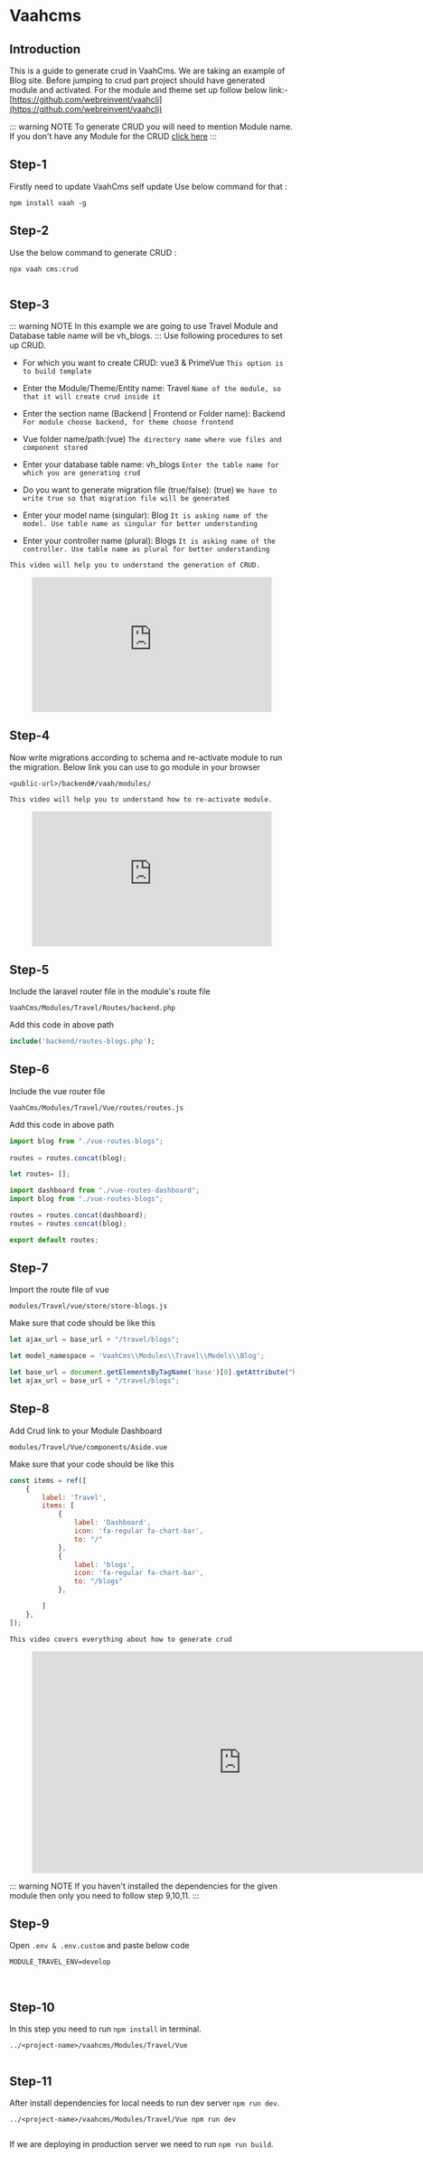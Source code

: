 # Vaahcms

[comment]: <> ([[toc]])

## Introduction

This is a guide to generate crud in VaahCms. We are taking an example of Blog site.
Before jumping to crud part project should have generated module and activated.
For the module and theme set up follow below link:-
[https://github.com/webreinvent/vaahcli](https://github.com/webreinvent/vaahcli)

::: warning NOTE
To generate CRUD you will need to mention Module name. If you don't have any Module for the CRUD
[click here](https://docs.vaah.dev/vaahcms-2/backend/generate-module.html)
:::

## Step-1
Firstly need to update VaahCms self update
Use below command for that :
```shell
npm install vaah -g
```

## Step-2
Use the below command to generate CRUD :

```shell
npx vaah cms:crud
```
<img :src="$withBase('/images/crud-generate-2.png')">

## Step-3
::: warning NOTE
In this example we are going to use Travel Module and Database table name will be vh_blogs. 
:::
Use following procedures to set up CRUD.

- For which you want to create CRUD: vue3 & PrimeVue ```This option is to build template```

- Enter the Module/Theme/Entity name: Travel ```Name of the module, so that it will create crud inside it```

- Enter the section name (Backend | Frontend or Folder name): Backend ```For module choose backend, for theme choose frontend```

- Vue folder name/path:(vue) ```The directory name where vue files and component stored```

- Enter your database table name: vh_blogs ```Enter the table name for which you are generating crud```

- Do you want to generate migration file (true/false):  (true) ```We have to write true so that migration file will be generated```

- Enter your model name (singular): Blog ```It is asking name of the model. Use table name as singular for better understanding```

- Enter your controller name (plural): Blogs ```It is asking name of the controller. Use table name as plural for better understanding```

```This video will help you to understand the generation of CRUD.```
<figure>
  <iframe src="https://img-v4.getdemo.dev/screenshot/cmd_NiBc9DdrDM.mp4" frameborder="0" allowfullscreen="true" style="width: 100%; aspect-ratio: 16/9;"> </iframe>
</figure>

## Step-4
Now write migrations according to schema and re-activate module to run the migration.
Below link you can use to go module in your browser
```http request
<public-url>/backend#/vaah/modules/
```
```This video will help you to understand how to re-activate module.```

<figure>
  <iframe src="https://img-v4.getdemo.dev/screenshot/chrome_j3WEb0p0h0.mp4" frameborder="0" allowfullscreen="true" style="width: 100%; aspect-ratio: 16/9;"> </iframe>
</figure>

## Step-5
Include the laravel router file in the module's route file

```VaahCms/Modules/Travel/Routes/backend.php```

Add this code in above path

```php
include('backend/routes-blogs.php');
```

## Step-6
Include the vue router file

```VaahCms/Modules/Travel/Vue/routes/routes.js```

Add this code in above path
``` js
import blog from "./vue-routes-blogs";
   
routes = routes.concat(blog);
```

``` js
let routes= [];

import dashboard from "./vue-routes-dashboard";
import blog from "./vue-routes-blogs";

routes = routes.concat(dashboard);
routes = routes.concat(blog);

export default routes;
```

## Step-7
Import the route file of vue

```modules/Travel/vue/store/store-blogs.js```

Make sure that code should be like this
```js
let ajax_url = base_url + "/travel/blogs";
```

```js
let model_namespace = 'VaahCms\\Modules\\Travel\\Models\\Blog';

let base_url = document.getElementsByTagName('base')[0].getAttribute("href");
let ajax_url = base_url + "/travel/blogs";
```
## Step-8
Add Crud link to your Module Dashboard

```modules/Travel/Vue/components/Aside.vue```

Make sure that your code should be like this

```js
const items = ref([
    {
        label: 'Travel',
        items: [
            {
                label: 'Dashboard',
                icon: 'fa-regular fa-chart-bar',
                to: "/"
            },
            {
                label: 'blogs',
                icon: 'fa-regular fa-chart-bar',
                to: "/blogs"
            },

        ]
    },
]);
```
```This video covers everything about how to generate crud ```

<figure>
  <iframe width="740" height="393" src="https://www.youtube.com/embed/8yc_OM6pIh8" title="VaahCMS 2.x + Vue3 | How to create CRUD and use pre-configured vue 3 app" frameborder="0" allow="accelerometer; autoplay; clipboard-write; encrypted-media; gyroscope; picture-in-picture; web-share" allowfullscreen></iframe> 
</figure>

::: warning NOTE
If you haven't installed the dependencies for the given module then only you need to follow  step 9,10,11.
:::
## Step-9
Open ```.env & .env.custom``` and paste below code
```
MODULE_TRAVEL_ENV=develop
```
<img :src="$withBase('/images/crud-generate-8-a.png')">
<img :src="$withBase('/images/crud-generate-8-b.png')">

## Step-10

In this step you need to run `npm install` in terminal.
```shell
../<project-name>/vaahcms/Modules/Travel/Vue
```
<img :src="$withBase('/images/crud-generate-9.png')">

## Step-11

After install dependencies for local needs to run dev server `npm run dev`.
```shell
../<project-name>/vaahcms/Modules/Travel/Vue npm run dev
```

<img :src="$withBase('/images/crud-generate-10.png')">

If we are deploying in production server we need to run `npm run build`.



